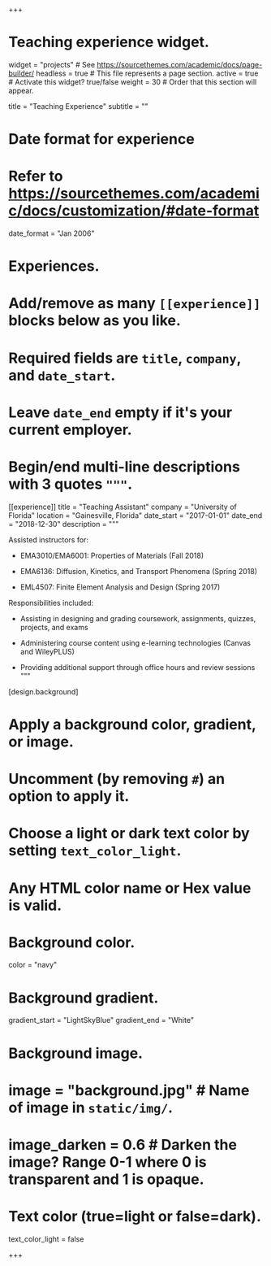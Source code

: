 +++
# Teaching experience widget.
widget = "projects"  # See https://sourcethemes.com/academic/docs/page-builder/
headless = true  # This file represents a page section.
active = true  # Activate this widget? true/false
weight = 30  # Order that this section will appear.

title = "Teaching Experience"
subtitle = ""

# Date format for experience
#   Refer to https://sourcethemes.com/academic/docs/customization/#date-format
date_format = "Jan 2006"

# Experiences.
#   Add/remove as many `[[experience]]` blocks below as you like.
#   Required fields are `title`, `company`, and `date_start`.
#   Leave `date_end` empty if it's your current employer.
#   Begin/end multi-line descriptions with 3 quotes `"""`.
   
  [[experience]]
  title = "Teaching Assistant"
  company = "University of Florida"
  location = "Gainesville, Florida"
  date_start = "2017-01-01"
  date_end = "2018-12-30"
  description = """
  
  Assisted instructors for:
  
  * EMA3010/EMA6001: Properties of Materials (Fall 2018)
  
  * EMA6136: Diffusion, Kinetics, and Transport Phenomena (Spring 2018)
    
  * EML4507: Finite Element Analysis and Design (Spring 2017)
  
  Responsibilities included:
  * Assisting in designing and grading coursework, assignments, quizzes, projects, and exams
  
  * Administering course content using e-learning technologies (Canvas and WileyPLUS)
  
  * Providing additional support through office hours and review sessions
"""

[design.background]
  # Apply a background color, gradient, or image.
  #   Uncomment (by removing `#`) an option to apply it.
  #   Choose a light or dark text color by setting `text_color_light`.
  #   Any HTML color name or Hex value is valid.
    
  # Background color.
  color = "navy"
  
  # Background gradient.
  gradient_start = "LightSkyBlue"
  gradient_end = "White"
  
  # Background image.
  # image = "background.jpg"  # Name of image in `static/img/`.
  # image_darken = 0.6  # Darken the image? Range 0-1 where 0 is transparent and 1 is opaque.

  # Text color (true=light or false=dark).
  text_color_light = false  
  

+++
